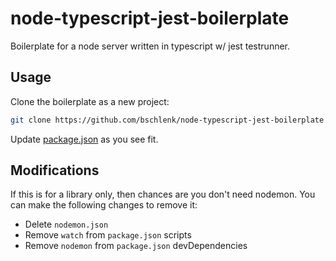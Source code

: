 # node-typescript-jest-boilerplate

Boilerplate for a node server written in typescript w/ jest testrunner.

## Usage

Clone the boilerplate as a new project:

```bash
git clone https://github.com/bschlenk/node-typescript-jest-boilerplate.git <project>
```

Update [package.json](package.json) as you see fit.

## Modifications

If this is for a library only, then chances are you don't need nodemon.
You can make the following changes to remove it:

- Delete `nodemon.json`
- Remove `watch` from `package.json` scripts
- Remove `nodemon` from `package.json` devDependencies
